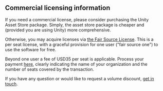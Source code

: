 ## Commercial licensing information

If you need a commercial license, please consider purchasing the Unity Asset Store package. Simply, the asset store package is cheaper and (provided you are using Unity) more comprehensive.

Otherwise, you may acquire licenses via [the Fair Source License](../FAIR-SOURCE-LICENSE). This is a per seat license, with a graceful provision for one user ("fair source one") to use the software for free.

Beyond one user a fee of USD35 per seat is applicable. Process your payment [here](https://paypal.me/activelogic), clearly indicating the name of your organization and the number of seats covered by the transaction.

If you have any question or would like to request a volume discount, [get in touch](mailto:active.behaviours@gmail.com).
